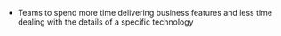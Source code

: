 * Teams to spend more time delivering business features and less time dealing with the details of a specific  technology
